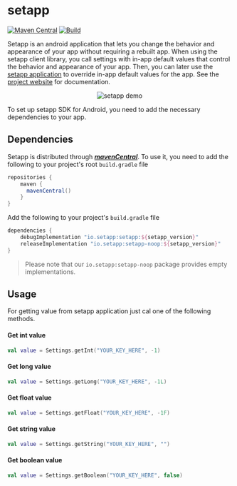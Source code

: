 # setapp
[![Maven Central](https://maven-badges.herokuapp.com/maven-central/io.setapp/setapp/badge.svg)](https://maven-badges.herokuapp.com/maven-central/io.setapp/setapp)
[![Build](https://github.com/setapp-io/setapp-android-sdk/actions/workflows/ci.yml/badge.svg)](https://github.com/setapp-io/setapp-android-sdk/actions/workflows/ci.yml)

Setapp is an android application that lets you change the behavior and appearance of your app without requiring a rebuilt app. When using the setapp client library, you call settings with in-app default values that control the behavior and appearance of your app. Then, you can later use the [setapp application](https://play.google.com/store/apps/details?id=io.setapp.android) to override in-app default values for the app. See the [project website](https://setapp.io/) for documentation.

<p align="center">
  <img src="https://setapp.io/images/workflow.gif" alt="setapp demo"/>
</p>

To set up setapp SDK for Android, you need to add the necessary dependencies to your app.

## Dependencies

Setapp is distributed through [***mavenCentral***](https://search.maven.org/artifact/io.setapp/setapp). To use it, you need to add the
following to your project's root `build.gradle` file

```groovy
repositories {
    maven {
      mavenCentral()
    }
}
```

Add the following to your project's `build.gradle` file

```groovy
dependencies {
    debugImplementation "io.setapp:setapp:${setapp_version}"
    releaseImplementation "io.setapp:setapp-noop:${setapp_version}"
}
```

> Please note that our `io.setapp:setapp-noop` package provides empty implementations.

## Usage

For getting value from setapp application just cal one of the following methods.

#### Get int value

```kotlin
val value = Settings.getInt("YOUR_KEY_HERE", -1)
```

#### Get long value

```kotlin
val value = Settings.getLong("YOUR_KEY_HERE", -1L)
```

#### Get float value

```kotlin
val value = Settings.getFloat("YOUR_KEY_HERE", -1F)
```

#### Get string value

```kotlin
val value = Settings.getString("YOUR_KEY_HERE", "")
```

#### Get boolean value

```kotlin
val value = Settings.getBoolean("YOUR_KEY_HERE", false)
```
